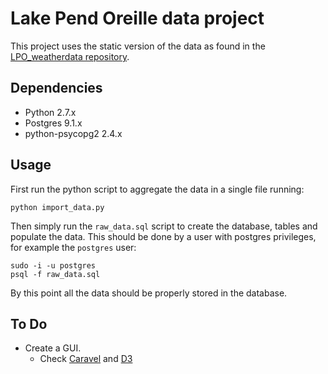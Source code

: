 # Lake Pend Oreille data project

This project uses the static version of the data as found in the [LPO_weatherdata repository](https://github.com/lyndadotcom/LPO_weatherdata).


## Dependencies

- Python 2.7.x
- Postgres 9.1.x
- python-psycopg2 2.4.x

## Usage

First run the python script to aggregate the data in a single file running:

    python import_data.py

Then simply run the `raw_data.sql` script to create the database, tables and populate the data. This should be done by a user with postgres privileges, for example the `postgres` user:

    sudo -i -u postgres
    psql -f raw_data.sql

By this point all the data should be properly stored in the database.


## To Do

- Create a GUI.
    - Check [Caravel](https://github.com/airbnb/superset) and [D3](https://d3js.org/)
